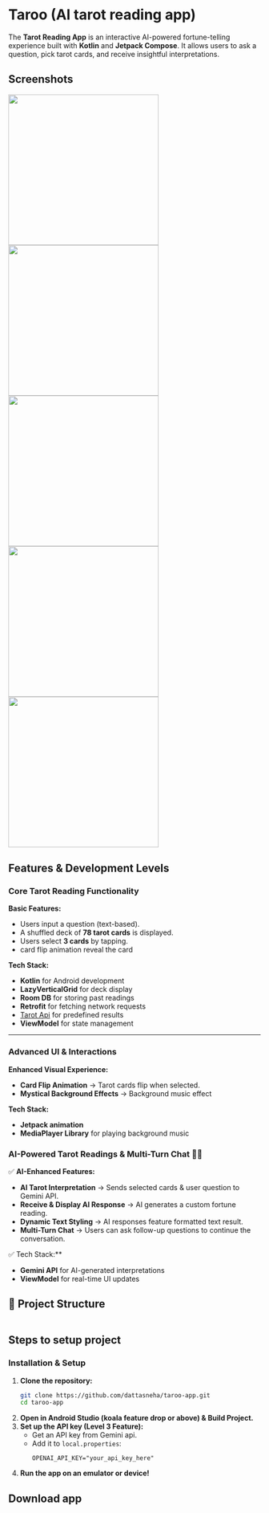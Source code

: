 # Taroo (AI tarot reading app)

The **Tarot Reading App** is an interactive AI-powered fortune-telling experience built with **Kotlin** and **Jetpack Compose**. It allows users to ask a question, pick tarot cards, and receive insightful interpretations.

## Screenshots
<img src="https://github.com/user-attachments/assets/30a435ff-7f1f-4ce3-b651-4d0f9c64420e" width=300/>
<img src="https://github.com/user-attachments/assets/373a8cab-18fd-4849-aecc-b8e86ceb4307" width=300/>
<img src="https://github.com/user-attachments/assets/8c76a5c8-5291-44d3-ab94-ac59bffbe692" width=300/>
<img src="https://github.com/user-attachments/assets/fa4a631f-5d9f-48d5-b35d-7b5265b876f6" width=300/>
<img src="https://github.com/user-attachments/assets/a541b0f1-6e7c-4416-95a9-da7035046d57" width=300/>

## Features & Development Levels

### Core Tarot Reading Functionality
**Basic Features:**
- Users input a question (text-based).
- A shuffled deck of **78 tarot cards** is displayed.
- Users select **3 cards** by tapping.
- card flip animation reveal the card

**Tech Stack:**
- **Kotlin** for Android development
- **LazyVerticalGrid** for deck display
- **Room DB** for storing past readings
- **Retrofit** for fetching network requests
- [Tarot Api](https://tarotapi.dev/) for predefined results
- **ViewModel** for state management
---

### Advanced UI & Interactions 
**Enhanced Visual Experience:**
- **Card Flip Animation** → Tarot cards flip when selected.
- **Mystical Background Effects** → Background music effect

**Tech Stack:**
- **Jetpack animation**
- **MediaPlayer Library** for playing background music

### AI-Powered Tarot Readings & Multi-Turn Chat 🤖🔮
✅ **AI-Enhanced Features:**
- **AI Tarot Interpretation** → Sends selected cards & user question to Gemini API.
- **Receive & Display AI Response** → AI generates a custom fortune reading.
- **Dynamic Text Styling** → AI responses feature formatted text result.
- **Multi-Turn Chat** → Users can ask follow-up questions to continue the conversation.

✅ Tech Stack:**
- **Gemini API** for AI-generated interpretations
- **ViewModel** for real-time UI updates

## 📂 Project Structure
```
```

## Steps to setup project
### Installation & Setup
1. **Clone the repository:**
   ```bash
   git clone https://github.com/dattasneha/taroo-app.git
   cd taroo-app
   ```
2. **Open in Android Studio (koala feature drop or above) & Build Project.**
3. **Set up the API key (Level 3 Feature):**
   - Get an API key from Gemini api.
   - Add it to `local.properties`:
     ```properties
     OPENAI_API_KEY="your_api_key_here"
     ```
4. **Run the app on an emulator or device!**

## Download app


